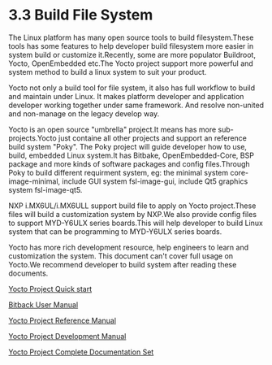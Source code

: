 # 3.3 Build File System

The Linux platform has many open source tools to build filesystem.These tools has some features to help developer build filesystem more easier in system build or customize it.Recently, some are more populator Buildroot, Yocto, OpenEmbedded etc.The Yocto project support more powerful and system method to build a linux system to suit your product.

Yocto not only a build tool for file system, it also has full workflow to build and maintain under Linux. It makes platform developer and application developer working together under same framework. And resolve non-united and non-manage on the legacy develop way.

Yocto is an open source "umbrella" project.It means has more sub-projects.Yocto just containe all other projects and support an reference build system "Poky". The Poky project will guide developer how to use, build, embedded Linux system.It has Bitbake, OpenEmbedded-Core, BSP package and more kinds of software packages and config files.Through Poky to build different requirment system, eg: the minimal system core-image-minimal, include GUI system fsl-image-gui, include Qt5 graphics system fsl-image-qt5.

NXP i.MX6UL/i.MX6ULL support build file to apply on Yocto project.These files will build  a customization system by NXP.We also provide config files to support MYD-Y6ULX series boards.This will help developer to build Linux system that can be programming to MYD-Y6ULX series boards.

Yocto has more rich development resource, help engineers to learn and customization the system. This document can't cover full usage on Yocto.We recommend developer to build system after reading these documents.

[Yocto Project Quick start](http://www.yoctoproject.org/docs/2.1.2/yocto-project-qs/yocto-project-qs.html)

[Bitback User Manual](http://www.yoctoproject.org/docs/2.1.2/bitbake-user-manual/bitbake-user-manual.html)

[Yocto Project Reference Manual](http://www.yoctoproject.org/docs/2.1.2/ref-manual/ref-manual.html)

[Yocto Project Development Manual](http://www.yoctoproject.org/docs/2.1.2/dev-manual/dev-manual.html)

[Yocto Project Complete Documentation Set](http://www.yoctoproject.org/docs/2.1.2/mega-manual/mega-manual.html)
